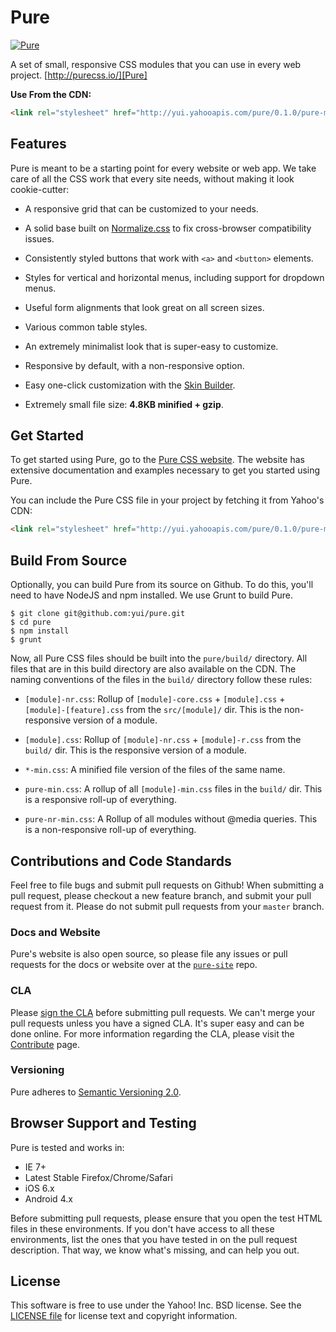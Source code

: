 Pure
====

[![Pure](http://f.cl.ly/items/2y0M0E2Q3a2H0z1N1Y19/pure-banner.png)][Pure]

A set of small, responsive CSS modules that you can use in every web project.
[http://purecss.io/][Pure]

**Use From the CDN:**

```html
<link rel="stylesheet" href="http://yui.yahooapis.com/pure/0.1.0/pure-min.css">
```


[Pure]: http://purecss.io/


Features
--------

Pure is meant to be a starting point for every website or web app. We take care
of all the CSS work that every site needs, without making it look cookie-cutter:

* A responsive grid that can be customized to your needs.

* A solid base built on [Normalize.css][] to fix cross-browser compatibility
  issues.

* Consistently styled buttons that work with `<a>` and `<button>` elements.

* Styles for vertical and horizontal menus, including support for dropdown
  menus.

* Useful form alignments that look great on all screen sizes.

* Various common table styles.

* An extremely minimalist look that is super-easy to customize.

* Responsive by default, with a non-responsive option.

* Easy one-click customization with the [Skin Builder][].

* Extremely small file size: **4.8KB minified + gzip**.


[Normalize.css]: http://necolas.github.io/normalize.css/
[Skin Builder]: http://yui.github.io/skinbuilder/?mode=pure


Get Started
-----------

To get started using Pure, go to the [Pure CSS website][Pure]. The website has
extensive documentation and examples necessary to get you started using Pure.

You can include the Pure CSS file in your project by fetching it from Yahoo's
CDN:

```html
<link rel="stylesheet" href="http://yui.yahooapis.com/pure/0.1.0/pure-min.css">
```


Build From Source
-----------------

Optionally, you can build Pure from its source on Github. To do this, you'll
need to have NodeJS and npm installed. We use Grunt to build Pure.

```shell
$ git clone git@github.com:yui/pure.git
$ cd pure
$ npm install
$ grunt
```

Now, all Pure CSS files should be built into the `pure/build/` directory. All
files that are in this build directory are also available on the CDN. The naming
conventions of the files in the `build/` directory follow these rules:

* `[module]-nr.css`: Rollup of `[module]-core.css` + `[module].css` +
  `[module]-[feature].css` from the `src/[module]/` dir. This is the
  non-responsive version of a module.

* `[module].css`: Rollup of `[module]-nr.css` + `[module]-r.css` from the
  `build/` dir. This is the responsive version of a module.

* `*-min.css`: A minified file version of the files of the same name.

* `pure-min.css`: A rollup of all `[module]-min.css` files in the `build/` dir.
  This is a responsive roll-up of everything.

* `pure-nr-min.css`: A Rollup of all modules without @media queries. This is a
  non-responsive roll-up of everything.


Contributions and Code Standards
--------------------------------

Feel free to file bugs and submit pull requests on Github! When submitting a
pull request, please checkout a new feature branch, and submit your pull request
from it. Please do not submit pull requests from your `master` branch.

### Docs and Website

Pure's website is also open source, so please file any issues or pull requests
for the docs or website over at the [`pure-site`][pure-site] repo.

### CLA

Please [sign the CLA][] before submitting pull requests. We can't merge your
pull requests unless you have a signed CLA. It's super easy and can be done
online. For more information regarding the CLA, please visit the
[Contribute][] page.

### Versioning

Pure adheres to [Semantic Versioning 2.0](http://semver.org/).


[pure-site]: https://github.com/yui/pure-site
[sign the CLA]: https://secure.echosign.com/public/hostedForm?formid=A9PFU5T58653A
[Contribute]: http://yuilibrary.com/contribute/cla/


Browser Support and Testing
---------------------------

Pure is tested and works in:

* IE 7+
* Latest Stable Firefox/Chrome/Safari
* iOS 6.x
* Android 4.x

Before submitting pull requests, please ensure that you open the test HTML files
in these environments. If you don't have access to all these environments, list
the ones that you have tested in on the pull request description. That way, we
know what's missing, and can help you out.


License
-------

This software is free to use under the Yahoo! Inc. BSD license.
See the [LICENSE file][] for license text and copyright information.

[LICENSE file]: https://github.com/yui/pure/blob/master/LICENSE.md
